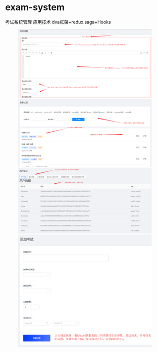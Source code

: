 # exam-system
考试系统管理
应用技术 dva框架+redux.saga+Hooks

<figure>
    <img src="./imgs/addQuestions.png" />
    <img src="./imgs/checkQuestions.png" />
    <img src="./imgs/userDisplay.png" />
    <img src="./imgs/addExam.png" />
</figure>